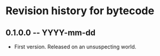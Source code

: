 # Revision history for bytecode

## 0.1.0.0 -- YYYY-mm-dd

* First version. Released on an unsuspecting world.
